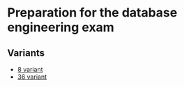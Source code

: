 # Preparation for the database engineering exam

## Variants
- [8 variant](./src/8-variant/README.md)
- [36 variant](./src/36-variant/README.md)
